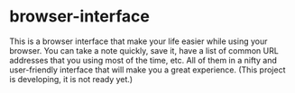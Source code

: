 # browser-interface
This is a browser interface that make your life easier while using your browser. You can take a note quickly, save it, have a list of common URL addresses that you using most of the time, etc. All of them in a nifty and user-friendly interface that will make you a great experience. (This project is developing, it is not ready yet.)  
